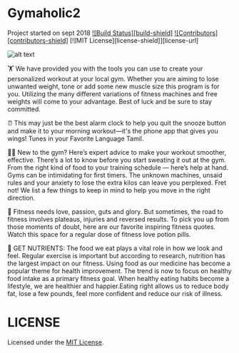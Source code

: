 # Gymaholic2

Project started on sept 2018
[![Build Status][build-shield]]()
[![Contributors][contributors-shield]]()
[![MIT License][license-shield]][license-url]

![alt text](https://lh3.googleusercontent.com/GUs3MVNP3Qo7IVF3rSV91fsud0ez9DBigThJg8utR_XGxuAMTY7HtKx1vHrEVVVrDfJM=s180)

🏋️ We have provided you with the tools you can use to create your personalized workout at your local gym. Whether you are aiming to lose unwanted weight, tone or add some new muscle size this program is for you. Utilizing the many different variations of fitness machines and free weights will come to your advantage. Best of luck and be sure to stay committed.

⏰ This may just be the best alarm clock to help you quit the snooze button and make it to your morning workout—it's the phone app that gives you wings! Tunes in your Favorite Language Tamil.

🕵️‍♂️ New to the gym? Here’s expert advice to make your workout smoother, effective. There’s a lot to know before you start sweating it out at the gym. From the right kind of food to your training schedule — here’s help at hand. Gyms can be intimidating for first timers. The unknown machines, unsaid rules and your anxiety to lose the extra kilos can leave you perplexed. Fret not! We list a few things to keep in mind to help you move in the right direction.

🔰 Fitness needs love, passion, guts and glory. But sometimes, the road to fitness involves plateaus, injuries and reversed results. To pick you up from those moments of doubt, here are our favorite inspiring fitness quotes. Watch this space for a regular dose of fitness love potion pills.

🍳 GET NUTRIENTS: The food we eat plays a vital role in how we look and feel. Regular exercise is important but according to research, nutrition has the largest impact on our fitness. Using food as our medicine has become a popular theme for health improvement.
The trend is now to focus on healthy food intake as a primary fitness goal. When healthy eating habits become a lifestyle, we are healthier and happier. ​Eating right allows us to reduce body fat, lose a few pounds, feel more confident and reduce our risk of illness.

# LICENSE

Licensed under the [MIT License](LICENSE).
